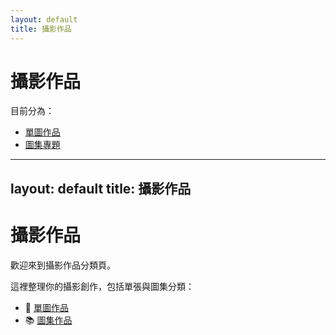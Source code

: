 ```yaml
---
layout: default
title: 攝影作品
---
```


# 攝影作品

目前分為：

- [單圖作品](/photos/single/)
- [圖集專題](/photos/albums/)
---
layout: default
title: 攝影作品
---

# 攝影作品

歡迎來到攝影作品分類頁。

這裡整理你的攝影創作，包括單張與圖集分類：

- 📸 [單圖作品](/photos/single/)
- 📚 [圖集作品](/photos/series/)
